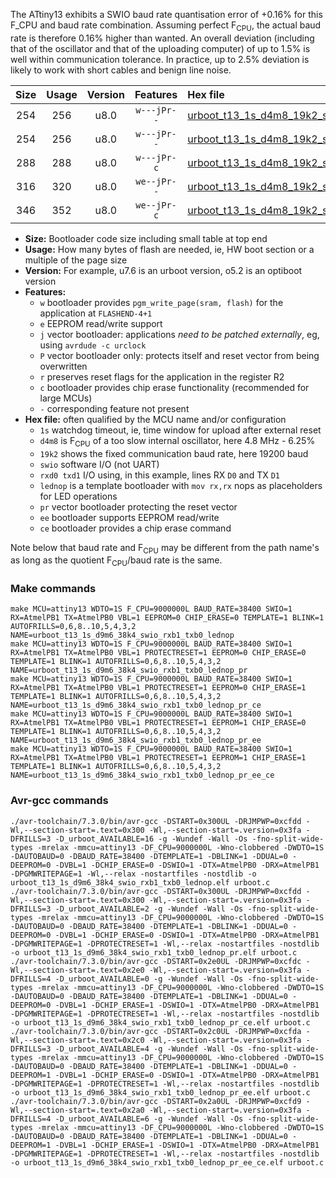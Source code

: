 The ATtiny13 exhibits a SWIO baud rate quantisation error of +0.16% for this F_CPU and baud rate combination. Assuming perfect F<sub>CPU</sub>, the actual baud rate is therefore 0.16% higher than wanted. An overall deviation (including that of the oscillator and that of the uploading computer) of up to 1.5% is well within communication tolerance. In practice, up to 2.5% deviation is likely to work with short cables and benign line noise.

|Size|Usage|Version|Features|Hex file|
|:-:|:-:|:-:|:-:|:--|
|254|256|u8.0|`w---jPr--`|[urboot_t13_1s_d4m8_19k2_swio_rxb1_txb0_lednop.hex](https://raw.githubusercontent.com/stefanrueger/urboot.hex/main/mcus/attiny13/watchdog_1_s/internal_oscillator_d-6.25%25/%2B4m800000_hz/%2B%2B19k2_baud/swio_rxb1_txb0/lednop/urboot_t13_1s_d4m8_19k2_swio_rxb1_txb0_lednop.hex)|
|254|256|u8.0|`w---jPr--`|[urboot_t13_1s_d4m8_19k2_swio_rxb1_txb0_lednop_pr.hex](https://raw.githubusercontent.com/stefanrueger/urboot.hex/main/mcus/attiny13/watchdog_1_s/internal_oscillator_d-6.25%25/%2B4m800000_hz/%2B%2B19k2_baud/swio_rxb1_txb0/lednop/urboot_t13_1s_d4m8_19k2_swio_rxb1_txb0_lednop_pr.hex)|
|288|288|u8.0|`w---jPr-c`|[urboot_t13_1s_d4m8_19k2_swio_rxb1_txb0_lednop_pr_ce.hex](https://raw.githubusercontent.com/stefanrueger/urboot.hex/main/mcus/attiny13/watchdog_1_s/internal_oscillator_d-6.25%25/%2B4m800000_hz/%2B%2B19k2_baud/swio_rxb1_txb0/lednop/urboot_t13_1s_d4m8_19k2_swio_rxb1_txb0_lednop_pr_ce.hex)|
|316|320|u8.0|`we--jPr--`|[urboot_t13_1s_d4m8_19k2_swio_rxb1_txb0_lednop_pr_ee.hex](https://raw.githubusercontent.com/stefanrueger/urboot.hex/main/mcus/attiny13/watchdog_1_s/internal_oscillator_d-6.25%25/%2B4m800000_hz/%2B%2B19k2_baud/swio_rxb1_txb0/lednop/urboot_t13_1s_d4m8_19k2_swio_rxb1_txb0_lednop_pr_ee.hex)|
|346|352|u8.0|`we--jPr-c`|[urboot_t13_1s_d4m8_19k2_swio_rxb1_txb0_lednop_pr_ee_ce.hex](https://raw.githubusercontent.com/stefanrueger/urboot.hex/main/mcus/attiny13/watchdog_1_s/internal_oscillator_d-6.25%25/%2B4m800000_hz/%2B%2B19k2_baud/swio_rxb1_txb0/lednop/urboot_t13_1s_d4m8_19k2_swio_rxb1_txb0_lednop_pr_ee_ce.hex)|

- **Size:** Bootloader code size including small table at top end
- **Usage:** How many bytes of flash are needed, ie, HW boot section or a multiple of the page size
- **Version:** For example, u7.6 is an urboot version, o5.2 is an optiboot version
- **Features:**
  + `w` bootloader provides `pgm_write_page(sram, flash)` for the application at `FLASHEND-4+1`
  + `e` EEPROM read/write support
  + `j` vector bootloader: applications *need to be patched externally*, eg, using `avrdude -c urclock`
  + `P` vector bootloader only: protects itself and reset vector from being overwritten
  + `r` preserves reset flags for the application in the register R2
  + `c` bootloader provides chip erase functionality (recommended for large MCUs)
  + `-` corresponding feature not present
- **Hex file:** often qualified by the MCU name and/or configuration
  + `1s` watchdog timeout, ie, time window for upload after external reset
  + `d4m8` is F<sub>CPU</sub> of a too slow internal oscillator, here 4.8 MHz - 6.25%
  + `19k2` shows the fixed communication baud rate, here 19200 baud
  + `swio` software I/O (not UART)
  + `rxd0 txd1` I/O using, in this example, lines RX `D0` and TX `D1`
  + `lednop` is a template bootloader with `mov rx,rx` nops as placeholders for LED operations
  + `pr` vector bootloader protecting the reset vector
  + `ee` bootloader supports EEPROM read/write
  + `ce` bootloader provides a chip erase command


Note below that baud rate and F<sub>CPU</sub> may be different from the path name's as long as the quotient F<sub>CPU</sub>/baud rate is the same.

### Make commands
```
make MCU=attiny13 WDTO=1S F_CPU=9000000L BAUD_RATE=38400 SWIO=1 RX=AtmelPB1 TX=AtmelPB0 VBL=1 EEPROM=0 CHIP_ERASE=0 TEMPLATE=1 BLINK=1 AUTOFRILLS=0,6,8..10,5,4,3,2 NAME=urboot_t13_1s_d9m6_38k4_swio_rxb1_txb0_lednop
make MCU=attiny13 WDTO=1S F_CPU=9000000L BAUD_RATE=38400 SWIO=1 RX=AtmelPB1 TX=AtmelPB0 VBL=1 PROTECTRESET=1 EEPROM=0 CHIP_ERASE=0 TEMPLATE=1 BLINK=1 AUTOFRILLS=0,6,8..10,5,4,3,2 NAME=urboot_t13_1s_d9m6_38k4_swio_rxb1_txb0_lednop_pr
make MCU=attiny13 WDTO=1S F_CPU=9000000L BAUD_RATE=38400 SWIO=1 RX=AtmelPB1 TX=AtmelPB0 VBL=1 PROTECTRESET=1 EEPROM=0 CHIP_ERASE=1 TEMPLATE=1 BLINK=1 AUTOFRILLS=0,6,8..10,5,4,3,2 NAME=urboot_t13_1s_d9m6_38k4_swio_rxb1_txb0_lednop_pr_ce
make MCU=attiny13 WDTO=1S F_CPU=9000000L BAUD_RATE=38400 SWIO=1 RX=AtmelPB1 TX=AtmelPB0 VBL=1 PROTECTRESET=1 EEPROM=1 CHIP_ERASE=0 TEMPLATE=1 BLINK=1 AUTOFRILLS=0,6,8..10,5,4,3,2 NAME=urboot_t13_1s_d9m6_38k4_swio_rxb1_txb0_lednop_pr_ee
make MCU=attiny13 WDTO=1S F_CPU=9000000L BAUD_RATE=38400 SWIO=1 RX=AtmelPB1 TX=AtmelPB0 VBL=1 PROTECTRESET=1 EEPROM=1 CHIP_ERASE=1 TEMPLATE=1 BLINK=1 AUTOFRILLS=0,6,8..10,5,4,3,2 NAME=urboot_t13_1s_d9m6_38k4_swio_rxb1_txb0_lednop_pr_ee_ce
```

### Avr-gcc commands
```
./avr-toolchain/7.3.0/bin/avr-gcc -DSTART=0x300UL -DRJMPWP=0xcfdd -Wl,--section-start=.text=0x300 -Wl,--section-start=.version=0x3fa -DFRILLS=3 -D_urboot_AVAILABLE=16 -g -Wundef -Wall -Os -fno-split-wide-types -mrelax -mmcu=attiny13 -DF_CPU=9000000L -Wno-clobbered -DWDTO=1S -DAUTOBAUD=0 -DBAUD_RATE=38400 -DTEMPLATE=1 -DBLINK=1 -DDUAL=0 -DEEPROM=0 -DVBL=1 -DCHIP_ERASE=0 -DSWIO=1 -DTX=AtmelPB0 -DRX=AtmelPB1 -DPGMWRITEPAGE=1 -Wl,--relax -nostartfiles -nostdlib -o urboot_t13_1s_d9m6_38k4_swio_rxb1_txb0_lednop.elf urboot.c
./avr-toolchain/7.3.0/bin/avr-gcc -DSTART=0x300UL -DRJMPWP=0xcfdd -Wl,--section-start=.text=0x300 -Wl,--section-start=.version=0x3fa -DFRILLS=3 -D_urboot_AVAILABLE=2 -g -Wundef -Wall -Os -fno-split-wide-types -mrelax -mmcu=attiny13 -DF_CPU=9000000L -Wno-clobbered -DWDTO=1S -DAUTOBAUD=0 -DBAUD_RATE=38400 -DTEMPLATE=1 -DBLINK=1 -DDUAL=0 -DEEPROM=0 -DVBL=1 -DCHIP_ERASE=0 -DSWIO=1 -DTX=AtmelPB0 -DRX=AtmelPB1 -DPGMWRITEPAGE=1 -DPROTECTRESET=1 -Wl,--relax -nostartfiles -nostdlib -o urboot_t13_1s_d9m6_38k4_swio_rxb1_txb0_lednop_pr.elf urboot.c
./avr-toolchain/7.3.0/bin/avr-gcc -DSTART=0x2e0UL -DRJMPWP=0xcfdc -Wl,--section-start=.text=0x2e0 -Wl,--section-start=.version=0x3fa -DFRILLS=4 -D_urboot_AVAILABLE=0 -g -Wundef -Wall -Os -fno-split-wide-types -mrelax -mmcu=attiny13 -DF_CPU=9000000L -Wno-clobbered -DWDTO=1S -DAUTOBAUD=0 -DBAUD_RATE=38400 -DTEMPLATE=1 -DBLINK=1 -DDUAL=0 -DEEPROM=0 -DVBL=1 -DCHIP_ERASE=1 -DSWIO=1 -DTX=AtmelPB0 -DRX=AtmelPB1 -DPGMWRITEPAGE=1 -DPROTECTRESET=1 -Wl,--relax -nostartfiles -nostdlib -o urboot_t13_1s_d9m6_38k4_swio_rxb1_txb0_lednop_pr_ce.elf urboot.c
./avr-toolchain/7.3.0/bin/avr-gcc -DSTART=0x2c0UL -DRJMPWP=0xcfda -Wl,--section-start=.text=0x2c0 -Wl,--section-start=.version=0x3fa -DFRILLS=3 -D_urboot_AVAILABLE=4 -g -Wundef -Wall -Os -fno-split-wide-types -mrelax -mmcu=attiny13 -DF_CPU=9000000L -Wno-clobbered -DWDTO=1S -DAUTOBAUD=0 -DBAUD_RATE=38400 -DTEMPLATE=1 -DBLINK=1 -DDUAL=0 -DEEPROM=1 -DVBL=1 -DCHIP_ERASE=0 -DSWIO=1 -DTX=AtmelPB0 -DRX=AtmelPB1 -DPGMWRITEPAGE=1 -DPROTECTRESET=1 -Wl,--relax -nostartfiles -nostdlib -o urboot_t13_1s_d9m6_38k4_swio_rxb1_txb0_lednop_pr_ee.elf urboot.c
./avr-toolchain/7.3.0/bin/avr-gcc -DSTART=0x2a0UL -DRJMPWP=0xcfd9 -Wl,--section-start=.text=0x2a0 -Wl,--section-start=.version=0x3fa -DFRILLS=4 -D_urboot_AVAILABLE=6 -g -Wundef -Wall -Os -fno-split-wide-types -mrelax -mmcu=attiny13 -DF_CPU=9000000L -Wno-clobbered -DWDTO=1S -DAUTOBAUD=0 -DBAUD_RATE=38400 -DTEMPLATE=1 -DBLINK=1 -DDUAL=0 -DEEPROM=1 -DVBL=1 -DCHIP_ERASE=1 -DSWIO=1 -DTX=AtmelPB0 -DRX=AtmelPB1 -DPGMWRITEPAGE=1 -DPROTECTRESET=1 -Wl,--relax -nostartfiles -nostdlib -o urboot_t13_1s_d9m6_38k4_swio_rxb1_txb0_lednop_pr_ee_ce.elf urboot.c
```

